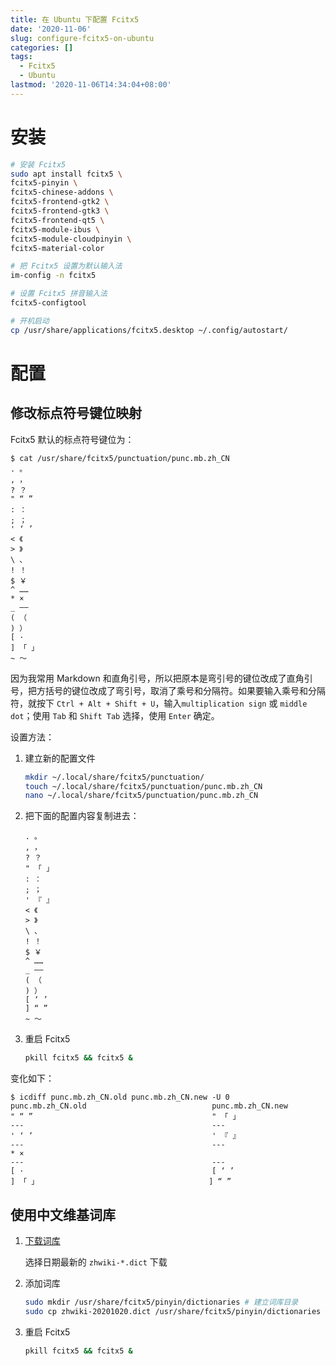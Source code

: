 ```yaml
---
title: 在 Ubuntu 下配置 Fcitx5
date: '2020-11-06'
slug: configure-fcitx5-on-ubuntu
categories: []
tags:
  - Fcitx5
  - Ubuntu
lastmod: '2020-11-06T14:34:04+08:00'
---
```


# 安装

```bash
# 安装 Fcitx5
sudo apt install fcitx5 \
fcitx5-pinyin \
fcitx5-chinese-addons \
fcitx5-frontend-gtk2 \
fcitx5-frontend-gtk3 \
fcitx5-frontend-qt5 \
fcitx5-module-ibus \
fcitx5-module-cloudpinyin \
fcitx5-material-color

# 把 Fcitx5 设置为默认输入法
im-config -n fcitx5

# 设置 Fcitx5 拼音输入法
fcitx5-configtool

# 开机启动
cp /usr/share/applications/fcitx5.desktop ~/.config/autostart/
```

# 配置

## 修改标点符号键位映射

Fcitx5 默认的标点符号键位为：

```
$ cat /usr/share/fcitx5/punctuation/punc.mb.zh_CN
. 。
, ，
? ？
" “ ”
: ：
; ；
' ‘ ’
< 《
> 》
\ 、
! ！
$ ￥
^ ……
* ×
_ ——
( （
) ）
[ ·
] 「 」
~ ～
```

因为我常用 Markdown 和直角引号，所以把原本是弯引号的键位改成了直角引号，把方括号的键位改成了弯引号，取消了乘号和分隔符。如果要输入乘号和分隔符，就按下 `Ctrl + Alt + Shift + U`，输入`multiplication sign` 或 `middle dot`；使用 `Tab` 和 `Shift Tab` 选择，使用 `Enter` 确定。

设置方法：

1. 建立新的配置文件

    ```bash
    mkdir ~/.local/share/fcitx5/punctuation/
    touch ~/.local/share/fcitx5/punctuation/punc.mb.zh_CN
    nano ~/.local/share/fcitx5/punctuation/punc.mb.zh_CN
    ```

2. 把下面的配置内容复制进去：

    ```
    . 。
    , ，
    ? ？
    " 「 」
    : ：
    ; ；
    ' 『 』
    < 《
    > 》
    \ 、
    ! ！
    $ ￥
    ^ ……
    _ ——
    ( （
    ) ）
    [ ‘ ’
    ] “ ”
    ~ ～
    ```

3. 重启 Fcitx5

    ```bash
    pkill fcitx5 && fcitx5 &
    ```

变化如下：

```
$ icdiff punc.mb.zh_CN.old punc.mb.zh_CN.new -U 0
punc.mb.zh_CN.old                            punc.mb.zh_CN.new                           
" “ ”                                        " 「 」                                     
---                                          ---                                         
' ‘ ’                                        ' 『 』                                     
---                                          ---                                         
* ×                                                                                      
---                                          ---                                         
[ ·                                          [ ‘ ’                                       
] 「 」                                      ] “ ”
```

## 使用中文维基词库

1. [下载词库](https://github.com/felixonmars/fcitx5-pinyin-zhwiki/releases)

    选择日期最新的 `zhwiki-*.dict` 下载

2. 添加词库

    ```bash
    sudo mkdir /usr/share/fcitx5/pinyin/dictionaries # 建立词库目录
    sudo cp zhwiki-20201020.dict /usr/share/fcitx5/pinyin/dictionaries # 添加词库

3. 重启 Fcitx5

    ```bash
    pkill fcitx5 && fcitx5 &
    ```
